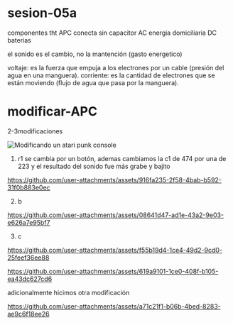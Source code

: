# sesion-05a

componentes tht
APC conecta sin capacitor
AC energia domiciliaria 
DC baterias

el sonido es el cambio, no la mantención
(gasto energetico)

voltaje: es la fuerza que empuja a los electrones por un cable (presión del agua en una manguera).
corriente: es la cantidad de electrones que se están moviendo (flujo de agua que pasa por la manguera).

# modificar-APC
2-3modificaciones

![Modificando un atari punk console](https://github.com/user-attachments/assets/945178b5-bfa1-4ed9-978c-c8d6a4079d31)


1. r1 se cambia por un botón, ademas cambiamos la c1 de 474 por una de 223 y el resultado del sonido fue más grabe y bajito

https://github.com/user-attachments/assets/916fa235-2f58-4bab-b592-31f0b883e0ec

   
2. b

https://github.com/user-attachments/assets/08641d47-ad1e-43a2-9e03-e626a7e95bf7


3. c

https://github.com/user-attachments/assets/f55b19d4-1ce4-49d2-9cd0-25feef36ee88

https://github.com/user-attachments/assets/619a9101-1ce0-408f-b105-ea43dc627cd6


adicionalmente hicimos otra modificación 

https://github.com/user-attachments/assets/a71c21f1-b06b-4bed-8283-ae9c6f18ee26


